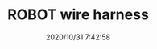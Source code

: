 ﻿---
layout: post 
title: ROBOT wire harness
is_home: true
tags: 
categories: wire-harness
overview: ROBOT wire harness
series: RB
part_number: 9-1000
thumb_img: static/202010/468-thumb-20201031154354.jpg
small_img: static/202010/468-20201031154354.jpg
date: 2020/10/31 7:42:58
---



